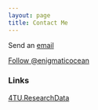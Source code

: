 ```yaml
---
layout: page
title: Contact Me
---
```

Send an <a href="mailto:d.f.bangert@tudelft.nl">email</a> 

<a href="https://twitter.com/enigmaticocean" class="twitter-follow-button" data-show-count="false">Follow @enigmaticocean</a><script async src="//platform.twitter.com/widgets.js" charset="utf-8"></script>

<!---div class="LI-profile-badge"  data-version="v1" data-size="medium" data-locale="en_US" data-type="horizontal" data-theme="light" data-vanity="daniel-bangert-24b6a647"><a class="LI-simple-link" href='https://de.linkedin.com/in/daniel-bangert-24b6a647?trk=profile-badge'>Daniel Bangert</a></div><script type="text/javascript" src="https://platform.linkedin.com/badges/js/profile.js" async defer></script--->

### Links

<a href="https://data.4tu.nl/" target="_blank">4TU.ResearchData</a>

